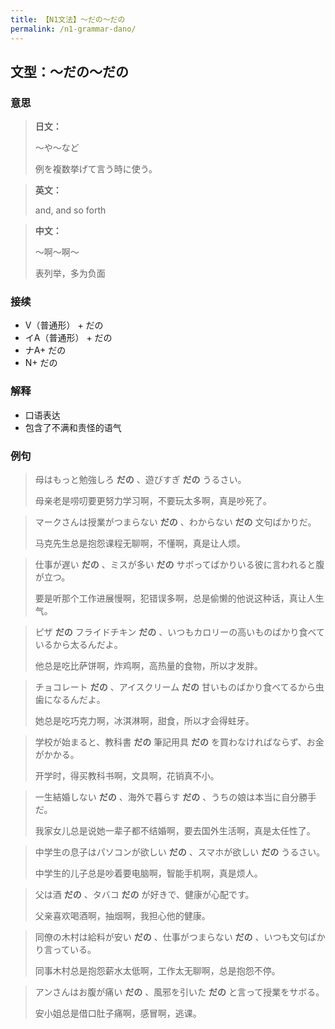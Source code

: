 ```yaml
---
title: 【N1文法】〜だの〜だの
permalink: /n1-grammar-dano/
---
```


## 文型：〜だの〜だの

### 意思

> **日文：**
> 
> 〜や〜など
> 
> 例を複数挙げて言う時に使う。


> **英文：**
> 
> and, and so forth

> **中文：**
>
> 〜啊〜啊〜
>
> 表列举，多为负面


### 接续

- V（普通形） + だの
- イA（普通形） + だの
- ナA+ だの
- N+ だの

### 解释

- 口语表达
- 包含了不满和责怪的语气

### 例句

> 母はもっと勉強しろ **だの** 、遊びすぎ **だの** うるさい。
>
> 母亲老是唠叨要更努力学习啊，不要玩太多啊，真是吵死了。

> マークさんは授業がつまらない **だの** 、わからない **だの** 文句ばかりだ。
>
> 马克先生总是抱怨课程无聊啊，不懂啊，真是让人烦。

> 仕事が遅い **だの** 、ミスが多い **だの** サボってばかりいる彼に言われると腹が立つ。
>
> 要是听那个工作进展慢啊，犯错误多啊，总是偷懒的他说这种话，真让人生气。

> ピザ **だの** フライドチキン **だの** 、いつもカロリーの高いものばかり食べているから太るんだよ。
>
> 他总是吃比萨饼啊，炸鸡啊，高热量的食物，所以才发胖。

> チョコレート **だの** 、アイスクリーム **だの** 甘いものばかり食べてるから虫歯になるんだよ。
>
> 她总是吃巧克力啊，冰淇淋啊，甜食，所以才会得蛀牙。

> 学校が始まると、教科書 **だの** 筆記用具 **だの** を買わなければならず、お金がかかる。
>
> 开学时，得买教科书啊，文具啊，花销真不小。

> 一生結婚しない **だの** 、海外で暮らす **だの** 、うちの娘は本当に自分勝手だ。
>
> 我家女儿总是说她一辈子都不结婚啊，要去国外生活啊，真是太任性了。

> 中学生の息子はパソコンが欲しい **だの** 、スマホが欲しい **だの** うるさい。
>
> 中学生的儿子总是吵着要电脑啊，智能手机啊，真是烦人。

> 父は酒 **だの** 、タバコ **だの** が好きで、健康が心配です。
>
> 父亲喜欢喝酒啊，抽烟啊，我担心他的健康。

> 同僚の木村は給料が安い **だの** 、仕事がつまらない **だの** 、いつも文句ばかり言っている。
>
> 同事木村总是抱怨薪水太低啊，工作太无聊啊，总是抱怨不停。

> アンさんはお腹が痛い **だの** 、風邪を引いた **だの** と言って授業をサボる。
>
> 安小姐总是借口肚子痛啊，感冒啊，逃课。